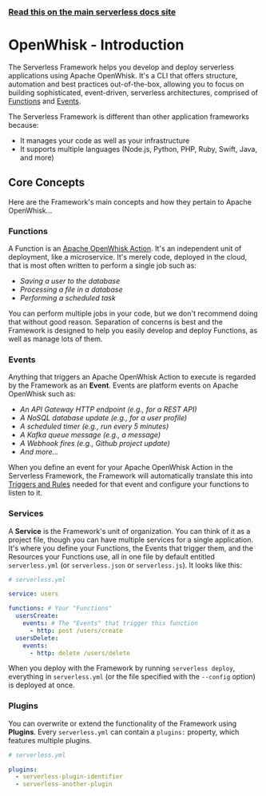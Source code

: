 <!--
title: Serverless Framework - Apache OpenWhisk Guide - Introduction
menuText: Intro
menuOrder: 1
description: An introduction to using Apache OpenWhisk with the Serverless Framework.
layout: Doc
-->

<!-- DOCS-SITE-LINK:START automatically generated  -->

### [Read this on the main serverless docs site](https://www.serverless.com/framework/docs/providers/openwhisk/guide/intro)

<!-- DOCS-SITE-LINK:END -->

# OpenWhisk - Introduction

The Serverless Framework helps you develop and deploy serverless applications using Apache OpenWhisk. It's a CLI that offers structure, automation and best practices out-of-the-box, allowing you to focus on building sophisticated, event-driven, serverless architectures, comprised of [Functions](#functions) and [Events](#events).

The Serverless Framework is different than other application frameworks because:

- It manages your code as well as your infrastructure
- It supports multiple languages (Node.js, Python, PHP, Ruby, Swift, Java, and more)

## Core Concepts

Here are the Framework's main concepts and how they pertain to Apache OpenWhisk…

### Functions

A Function is an [Apache OpenWhisk Action](http://bit.ly/2wMfe3s). It's an independent unit of deployment, like a microservice. It's merely code, deployed in the cloud, that is most often written to perform a single job such as:

- _Saving a user to the database_
- _Processing a file in a database_
- _Performing a scheduled task_

You can perform multiple jobs in your code, but we don't recommend doing that without good reason. Separation of concerns is best and the Framework is designed to help you easily develop and deploy Functions, as well as manage lots of them.

### Events

Anything that triggers an Apache OpenWhisk Action to execute is regarded by the Framework as an **Event**. Events are platform events on Apache OpenWhisk such as:

- _An API Gateway HTTP endpoint (e.g., for a REST API)_
- _A NoSQL database update (e.g., for a user profile)_
- _A scheduled timer (e.g., run every 5 minutes)_
- _A Kafka queue message (e.g., a message)_
- _A Webhook fires (e.g., Github project update)_
- _And more..._

When you define an event for your Apache OpenWhisk Action in the Serverless Framework, the Framework will automatically translate this into [Triggers and Rules](http://bit.ly/2xQmFE8) needed for that event and configure your functions to listen to it.

### Services

A **Service** is the Framework's unit of organization. You can think of it as a project file, though you can have multiple services for a single application. It's where you define your Functions, the Events that trigger them, and the Resources your Functions use, all in one file by default entitled `serverless.yml` (or `serverless.json` or `serverless.js`). It looks like this:

```yml
# serverless.yml

service: users

functions: # Your "Functions"
  usersCreate:
    events: # The "Events" that trigger this function
      - http: post /users/create
  usersDelete:
    events:
      - http: delete /users/delete
```

When you deploy with the Framework by running `serverless deploy`, everything in `serverless.yml` (or the file specified with the `--config` option) is deployed at once.

### Plugins

You can overwrite or extend the functionality of the Framework using **Plugins**. Every `serverless.yml` can contain a `plugins:` property, which features multiple plugins.

```yml
# serverless.yml

plugins:
  - serverless-plugin-identifier
  - serverless-another-plugin
```
